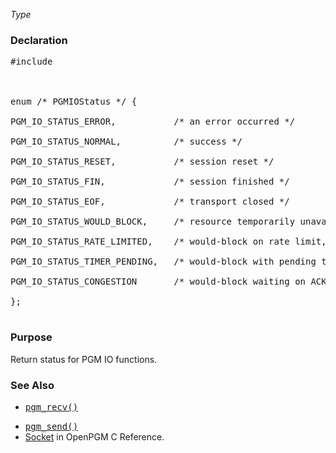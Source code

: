 _Type_
### Declaration ###
<pre>
#include <pgm/pgm.h><br>
<br>
enum /* PGMIOStatus */ {<br>
PGM_IO_STATUS_ERROR,           /* an error occurred */<br>
PGM_IO_STATUS_NORMAL,          /* success */<br>
PGM_IO_STATUS_RESET,           /* session reset */<br>
PGM_IO_STATUS_FIN,             /* session finished */<br>
PGM_IO_STATUS_EOF,             /* transport closed */<br>
PGM_IO_STATUS_WOULD_BLOCK,     /* resource temporarily unavailable */<br>
PGM_IO_STATUS_RATE_LIMITED,    /* would-block on rate limit, check timer */<br>
PGM_IO_STATUS_TIMER_PENDING,   /* would-block with pending timer */<br>
PGM_IO_STATUS_CONGESTION       /* would-block waiting on ACK or timeout */<br>
};<br>
</pre>

### Purpose ###
Return status for PGM IO functions.

### See Also ###
  * <tt><a href='OpenPgm5CReferencePgmRecv.md'>pgm_recv()</a></tt><br>
<ul><li><tt><a href='OpenPgm5CReferencePgmSend.md'>pgm_send()</a></tt><br>
</li><li><a href='OpenPgm5CReferenceSocket.md'>Socket</a> in OpenPGM C Reference.